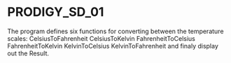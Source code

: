 # PRODIGY_SD_01
The program defines six functions for converting between the temperature scales:
   CelsiusToFahrenheit
   CelsiusToKelvin
   FahrenheitToCelsius
   FahrenheitToKelvin
   KelvinToCelsius
   KelvinToFahrenheit
and finaly display out the Result.
